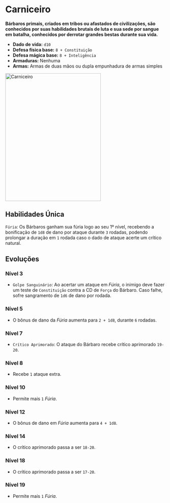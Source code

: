 # Carniceiro
**Bárbaros primais, criados em tribos ou afastados de civilizações, são conhecidos por suas habilidades brutais de luta e sua sede por sangue em batalha, conhecidos por derrotar grandes bestas durante sua vida.**

- **Dado de vida:** `d10`
- **Defesa física base:** `8 + Constituição`
- **Defesa mágica base:** `8 + Inteligência`
- **Armaduras:** Nenhuma
- **Armas:** Armas de duas mãos ou dupla empunhadura de armas simples

<img src="https://i.pinimg.com/564x/fc/dd/36/fcdd36b8ea2ad07e737e1428013a56af.jpg" alt="Carniceiro" style="height: 400px; width:300px;"/>

## Habilidades Única
`Fúria`: Os Bárbaros ganham sua fúria logo ao seu 1º nível, recebendo a bonificação de `1d8` de dano por ataque durante `3` rodadas, podendo prolongar a duração em `1` rodada caso o dado de ataque acerte um crítico natural.

## Evoluções
### Nível 3
- `Golpe Sanguinário`: Ao acertar um ataque em *Fúria*, o inimigo deve fazer um teste de `Constituição` contra a CD de `Força` do Bárbaro. Caso falhe, sofre sangramento de `1d6` de dano por rodada.

### Nível 5
- O bônus de dano da *Fúria* aumenta para `2 + 1d8`, durante `6` rodadas.

### Nível 7
- `Crítico Aprimorado`: O ataque do Bárbaro recebe crítico aprimorado `19-20`.

### Nível 8
- Recebe `1` ataque extra.

### Nível 10
- Permite mais `1` *Fúria*.

### Nível 12
- O bônus de dano em *Fúria* aumenta para `4 + 1d8`.

### Nível 14
- O crítico aprimorado passa a ser `18-20`.

### Nível 18
- O crítico aprimorado passa a ser `17-20`.

### Nível 19
- Permite mais `1` *Fúria*.

